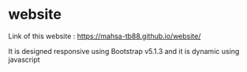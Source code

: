 # website
 Link of this website  :
 https://mahsa-tb88.github.io/website/
 
 It is designed responsive using Bootstrap v5.1.3 and
   it is dynamic using javascript
 
